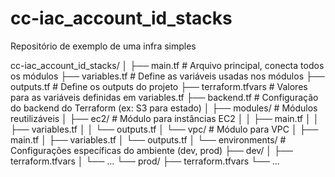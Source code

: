 # cc-iac_account_id_stacks
Repositório de exemplo de uma infra simples


cc-iac_account_id_stacks/
│
├── main.tf           # Arquivo principal, conecta todos os módulos
├── variables.tf      # Define as variáveis usadas nos módulos
├── outputs.tf        # Define os outputs do projeto
├── terraform.tfvars  # Valores para as variáveis definidas em variables.tf
├── backend.tf        # Configuração do backend do Terraform (ex: S3 para estado)
│
├── modules/          # Módulos reutilizáveis
│   ├── ec2/          # Módulo para instâncias EC2
│   │   ├── main.tf
│   │   ├── variables.tf
│   │   └── outputs.tf
│   └── vpc/          # Módulo para VPC
│       ├── main.tf
│       ├── variables.tf
│       └── outputs.tf
│
└── environments/     # Configurações específicas do ambiente (dev, prod)
    ├── dev/
    │   ├── terraform.tfvars
    │   └── ...
    └── prod/
        ├── terraform.tfvars
        └── ...
